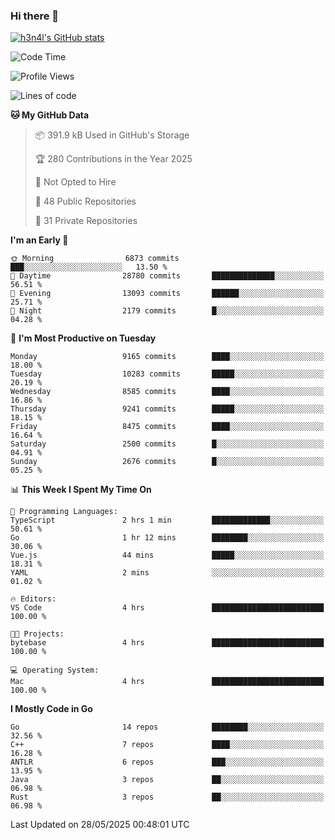 ### Hi there 👋

[![h3n4l's GitHub stats](https://github-readme-stats.vercel.app/api?username=h3n4l&count_private=true&show_icons=true&theme=radical)](https://github.com/h3n4l/github-readme-stats)

<!--START_SECTION:waka-->
![Code Time](http://img.shields.io/badge/Code%20Time-2%2C179%20hrs%2049%20mins-blue)

![Profile Views](http://img.shields.io/badge/Profile%20Views-0-blue)

![Lines of code](https://img.shields.io/badge/From%20Hello%20World%20I%27ve%20Written-16.8%20million%20lines%20of%20code-blue)

**🐱 My GitHub Data** 

> 📦 391.9 kB Used in GitHub's Storage 
 > 
> 🏆 280 Contributions in the Year 2025
 > 
> 🚫 Not Opted to Hire
 > 
> 📜 48 Public Repositories 
 > 
> 🔑 31 Private Repositories 
 > 
**I'm an Early 🐤** 

```text
🌞 Morning                6873 commits        ███░░░░░░░░░░░░░░░░░░░░░░   13.50 % 
🌆 Daytime                28780 commits       ██████████████░░░░░░░░░░░   56.51 % 
🌃 Evening                13093 commits       ██████░░░░░░░░░░░░░░░░░░░   25.71 % 
🌙 Night                  2179 commits        █░░░░░░░░░░░░░░░░░░░░░░░░   04.28 % 
```
📅 **I'm Most Productive on Tuesday** 

```text
Monday                   9165 commits        ████░░░░░░░░░░░░░░░░░░░░░   18.00 % 
Tuesday                  10283 commits       █████░░░░░░░░░░░░░░░░░░░░   20.19 % 
Wednesday                8585 commits        ████░░░░░░░░░░░░░░░░░░░░░   16.86 % 
Thursday                 9241 commits        █████░░░░░░░░░░░░░░░░░░░░   18.15 % 
Friday                   8475 commits        ████░░░░░░░░░░░░░░░░░░░░░   16.64 % 
Saturday                 2500 commits        █░░░░░░░░░░░░░░░░░░░░░░░░   04.91 % 
Sunday                   2676 commits        █░░░░░░░░░░░░░░░░░░░░░░░░   05.25 % 
```


📊 **This Week I Spent My Time On** 

```text
💬 Programming Languages: 
TypeScript               2 hrs 1 min         █████████████░░░░░░░░░░░░   50.61 % 
Go                       1 hr 12 mins        ████████░░░░░░░░░░░░░░░░░   30.06 % 
Vue.js                   44 mins             █████░░░░░░░░░░░░░░░░░░░░   18.31 % 
YAML                     2 mins              ░░░░░░░░░░░░░░░░░░░░░░░░░   01.02 % 

🔥 Editors: 
VS Code                  4 hrs               █████████████████████████   100.00 % 

🐱‍💻 Projects: 
bytebase                 4 hrs               █████████████████████████   100.00 % 

💻 Operating System: 
Mac                      4 hrs               █████████████████████████   100.00 % 
```

**I Mostly Code in Go** 

```text
Go                       14 repos            ████████░░░░░░░░░░░░░░░░░   32.56 % 
C++                      7 repos             ████░░░░░░░░░░░░░░░░░░░░░   16.28 % 
ANTLR                    6 repos             ███░░░░░░░░░░░░░░░░░░░░░░   13.95 % 
Java                     3 repos             ██░░░░░░░░░░░░░░░░░░░░░░░   06.98 % 
Rust                     3 repos             ██░░░░░░░░░░░░░░░░░░░░░░░   06.98 % 
```




 Last Updated on 28/05/2025 00:48:01 UTC
<!--END_SECTION:waka-->

